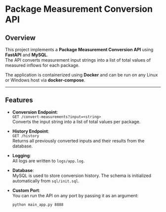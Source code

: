 # Package Measurement Conversion API

## Overview
This project implements a **Package Measurement Conversion API** using **FastAPI** and **MySQL**.  
The API converts measurement input strings into a list of total values of measured inflows for each package.  

The application is containerized using **Docker** and can be run on any Linux or Windows host via **docker-compose**.

---

## Features

- **Conversion Endpoint**:  
  `GET /convert-measurements?input=<string>`  
  Converts the input string into a list of total values per package.

- **History Endpoint**:  
  `GET /history`  
  Returns all previously converted inputs and their results from the database.

- **Logging**:  
  All logs are written to `logs/app.log`.

- **Database**:  
  MySQL is used to store conversion history. The schema is initialized automatically from `sql/init.sql`.

- **Custom Port**:  
  You can run the API on any port by passing it as an argument:  
  ```bash
  python main_app.py 8888

